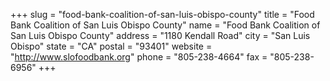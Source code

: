 +++
slug = "food-bank-coalition-of-san-luis-obispo-county"
title = "Food Bank Coalition of San Luis Obispo County"
name = "Food Bank Coalition of San Luis Obispo County"
address = "1180 Kendall Road"
city = "San Luis Obispo"
state = "CA"
postal = "93401"
website = "http://www.slofoodbank.org"
phone = "805-238-4664"
fax = "805-238-6956"
+++
